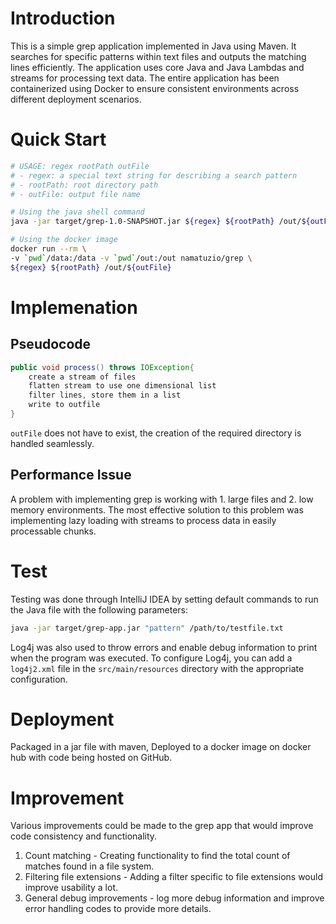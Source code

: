 # Introduction
This is a simple grep application implemented in Java using Maven. 
It searches for specific patterns within text files and outputs the matching lines efficiently. 
The application uses core Java and Java Lambdas and streams for processing text data. 
The entire application has been containerized using Docker to ensure consistent environments across different deployment scenarios.

# Quick Start
```bash
# USAGE: regex rootPath outFile
# - regex: a special text string for describing a search pattern
# - rootPath: root directory path
# - outFile: output file name

# Using the java shell command
java -jar target/grep-1.0-SNAPSHOT.jar ${regex} ${rootPath} /out/${outFile}

# Using the docker image
docker run --rm \
-v `pwd`/data:/data -v `pwd`/out:/out namatuzio/grep \
${regex} ${rootPath} /out/${outFile}
```

# Implemenation
## Pseudocode

```java
public void process() throws IOException{
    create a stream of files 
    flatten stream to use one dimensional list
    filter lines, store them in a list
    write to outfile
}
```

`outFile` does not have to exist, the creation of the required directory is handled seamlessly.

## Performance Issue

A problem with implementing grep is working with 1. large files and 2. low memory environments. 
The most effective solution to this problem was implementing lazy loading with streams to process data in easily processable chunks.

# Test

Testing was done through IntelliJ IDEA by setting default commands to run the Java file with the following parameters:
```bash
java -jar target/grep-app.jar "pattern" /path/to/testfile.txt
```

Log4j was also used to throw errors and enable debug information to print when the program was executed. To configure Log4j, you can add a `log4j2.xml` file in the `src/main/resources` directory with the appropriate configuration.
# Deployment
Packaged in a jar file with maven, Deployed to a docker image on docker hub with code being hosted on GitHub.

# Improvement
Various improvements could be made to the grep app that would improve code consistency and functionality.
1. Count matching - Creating functionality to find the total count of matches found in a file system.
2. Filtering file extensions - Adding a filter specific to file extensions would improve usability a lot.
3. General debug improvements - log more debug information and improve error handling codes to provide more details.

